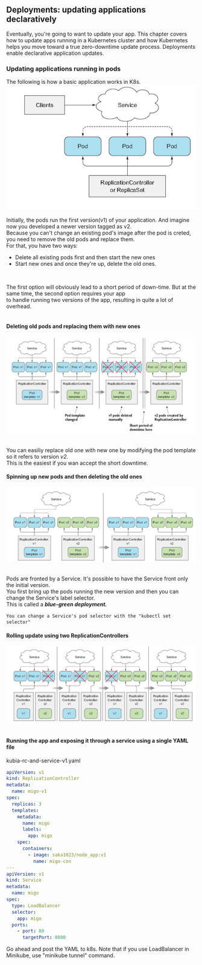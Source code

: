 ## Deployments: updating applications declaratively
Eventually, you're going to want to update your app. This chapter covers how to update apps running in a Kubernetes cluster and how Kubernetes helps you move toward a true zero-downtime update process. Deployments enable declarative application updates. 

### Updating applications running in pods
The following is how a basic application works in K8s.<br>
<img src="basic_outline.png"><br>

Initially, the pods run the first version(v1) of your application. And imagine now you developed a newer version tagged as v2.<br>
Because you can't change an existing pod's image after the pod is creted, you need to remove the old pods and replace them.<br>
For that, you have two ways:
- Delete all existing pods first and then start the new ones
- Start new ones and once they're up, delete the old ones. 
<br>

The first option will obviously lead to a short period of down-time. But at the same time, the second option requires your app<br>
to handle running two versions of the app, resulting in quite a lot of overhead.<br><br>

#### Deleting old pods and replacing them with new ones
<img src="modifying_tags.png"><br><br>

You can easiliy replace old one with new one by modifying the pod template so it refers to version *v2*.<br>
This is the easiest if you wan accept the short downtime.

#### Spinning up new pods and then deleting the old ones
<img src="switing_from_old_to_new.png"><br><br>

Pods are fronted by a Service. It's possible to have the Service front only the initial version.<br>
You first bring up the pods running the new version and then you can change the Service's label selector.<br>
This is called a ***blue-green deployment.***

    You can change a Service's pod selector with the "kubectl set selector"


#### Rolling update using two ReplicationControllers
<img src="rolling_update_with_two_rc.png"><br><br>


#### Running the app and exposing it through a service using a single YAML file
kubia-rc-and-service-v1.yaml
```yaml
apiVersion: v1
kind: ReplicationController
metadata:
  name: migo-v1
spec:
  replicas: 3
  templates:
    metadata:
      name: migo
      labels:
        app: migo
    spec:
      containers:
        - image: saka1023/node_app:v1
          name: migo-con
---
apiVersion: v1
kind: Service
metadata:
  name: migo
spec:
  type: LoadBalancer
  selector:
    app: migo
  ports:
    - port: 80
      targetPort: 8080
```
Go ahead and post the YAML to k8s. Note that if you use LoadBalancer in Minikube, use "minikube tunnel" command.<br>
